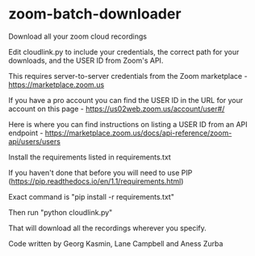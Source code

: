# zoom-batch-downloader
Download all your zoom cloud recordings

Edit cloudlink.py to include your credentials, the correct path for your downloads, and the USER ID from Zoom's API. 

This requires server-to-server credentials from the Zoom marketplace - https://marketplace.zoom.us

If you have a pro account you can find the USER ID in the URL for your account on this page - https://us02web.zoom.us/account/user#/

Here is where you can find instructions on listing a USER ID from an API endpoint - https://marketplace.zoom.us/docs/api-reference/zoom-api/users/users

Install the requirements listed in requirements.txt 

If you haven't done that before you will need to use PIP (https://pip.readthedocs.io/en/1.1/requirements.html)

Exact command is "pip install -r requirements.txt"

Then run "python cloudlink.py"

That will download all the recordings wherever you specify. 

Code written by Georg Kasmin, Lane Campbell and Aness Zurba
